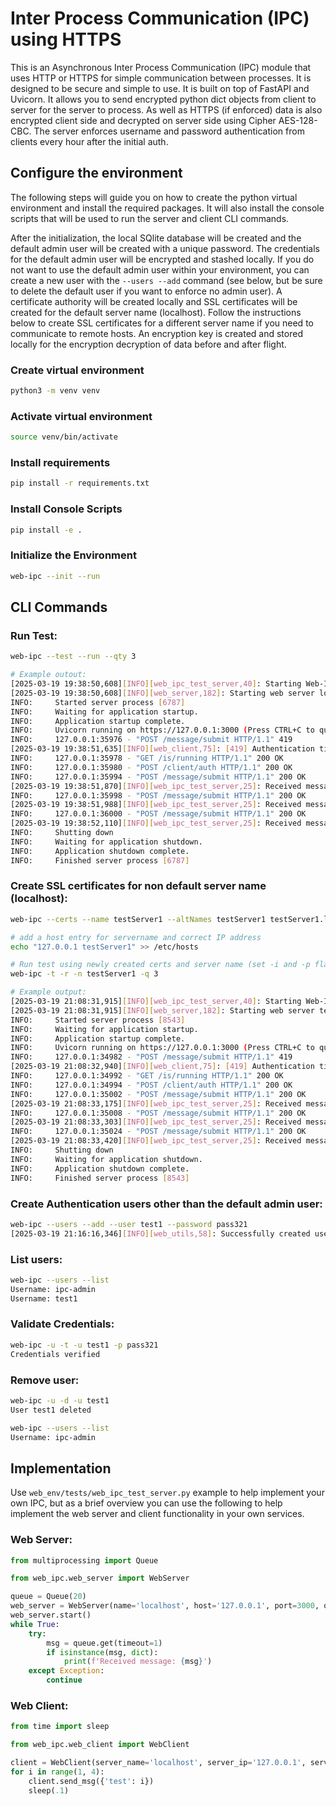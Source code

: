 # Inter Process Communication (IPC) using HTTPS

This is an Asynchronous Inter Process Communication (IPC) module that uses HTTP or HTTPS for simple communication
between processes. It is designed to be secure and simple to use. It is built on top of FastAPI and Uvicorn. It allows
you to send encrypted python dict objects from client to server for the server to process. As well as HTTPS (if
enforced) data is also encrypted client side and decrypted on server side using Cipher AES-128-CBC. The server
enforces username and password authentication from clients every hour after the initial auth.


## Configure the environment

The following steps will guide you on how to create the python virtual environment and install the required packages.
It will also install the console scripts that will be used to run the server and client CLI commands.

After the initialization, the local SQlite database will be created and the default admin user will be created with a 
unique password. The credentials for the default admin user will be encrypted and stashed locally. If you do not want to
use the default admin user within your environment, you can create a new user with the `--users --add` command (see
below, but be sure to delete the default user if you want to enforce no admin user). A certificate authority will be
created locally and SSL certificates will be created for the default server name (localhost). Follow the instructions
below to create SSL certificates for a different server name if you need to communicate to remote hosts. An encryption
key is created and stored locally for the encryption decryption of data before and after flight.


### Create virtual environment
```bash
python3 -m venv venv
```

### Activate virtual environment
```bash
source venv/bin/activate
```

### Install requirements
```bash
pip install -r requirements.txt
```

### Install Console Scripts
```bash
pip install -e .
```

### Initialize the Environment
```bash
web-ipc --init --run
```

## CLI Commands

### Run Test:
```bash
web-ipc --test --run --qty 3

# Example outout:
[2025-03-19 19:38:50,608][INFO][web_ipc_test_server,40]: Starting Web-IPC-Test localhost:3000
[2025-03-19 19:38:50,608][INFO][web_server,182]: Starting web server localhost:3000
INFO:     Started server process [6787]
INFO:     Waiting for application startup.
INFO:     Application startup complete.
INFO:     Uvicorn running on https://127.0.0.1:3000 (Press CTRL+C to quit)
INFO:     127.0.0.1:35976 - "POST /message/submit HTTP/1.1" 419 
[2025-03-19 19:38:51,635][INFO][web_client,75]: [419] Authentication timeout, re-authenticating
INFO:     127.0.0.1:35978 - "GET /is/running HTTP/1.1" 200 OK
INFO:     127.0.0.1:35980 - "POST /client/auth HTTP/1.1" 200 OK
INFO:     127.0.0.1:35994 - "POST /message/submit HTTP/1.1" 200 OK
[2025-03-19 19:38:51,870][INFO][web_ipc_test_server,25]: Received message: {'test': 1}
INFO:     127.0.0.1:35998 - "POST /message/submit HTTP/1.1" 200 OK
[2025-03-19 19:38:51,988][INFO][web_ipc_test_server,25]: Received message: {'test': 2}
INFO:     127.0.0.1:36000 - "POST /message/submit HTTP/1.1" 200 OK
[2025-03-19 19:38:52,110][INFO][web_ipc_test_server,25]: Received message: {'test': 3}
INFO:     Shutting down
INFO:     Waiting for application shutdown.
INFO:     Application shutdown complete.
INFO:     Finished server process [6787]
```

### Create SSL certificates for non default server name (localhost):
```bash
web-ipc --certs --name testServer1 --altNames testServer1 testServer1.local localhost 127.0.0.1

# add a host entry for servername and correct IP address
echo "127.0.0.1 testServer1" >> /etc/hosts

# Run test using newly created certs and server name (set -i and -p flags accordingly)
web-ipc -t -r -n testServer1 -q 3

# Example output:
[2025-03-19 21:08:31,915][INFO][web_ipc_test_server,40]: Starting Web-IPC-Test testServer1:3000
[2025-03-19 21:08:31,915][INFO][web_server,182]: Starting web server testServer1:3000
INFO:     Started server process [8543]
INFO:     Waiting for application startup.
INFO:     Application startup complete.
INFO:     Uvicorn running on https://127.0.0.1:3000 (Press CTRL+C to quit)
INFO:     127.0.0.1:34982 - "POST /message/submit HTTP/1.1" 419 
[2025-03-19 21:08:32,940][INFO][web_client,75]: [419] Authentication timeout, re-authenticating
INFO:     127.0.0.1:34992 - "GET /is/running HTTP/1.1" 200 OK
INFO:     127.0.0.1:34994 - "POST /client/auth HTTP/1.1" 200 OK
INFO:     127.0.0.1:35002 - "POST /message/submit HTTP/1.1" 200 OK
[2025-03-19 21:08:33,175][INFO][web_ipc_test_server,25]: Received message: {'test': 1}
INFO:     127.0.0.1:35008 - "POST /message/submit HTTP/1.1" 200 OK
[2025-03-19 21:08:33,303][INFO][web_ipc_test_server,25]: Received message: {'test': 2}
INFO:     127.0.0.1:35024 - "POST /message/submit HTTP/1.1" 200 OK
[2025-03-19 21:08:33,420][INFO][web_ipc_test_server,25]: Received message: {'test': 3}
INFO:     Shutting down
INFO:     Waiting for application shutdown.
INFO:     Application shutdown complete.
INFO:     Finished server process [8543]
```

### Create Authentication users other than the default admin user:
```bash
web-ipc --users --add --user test1 --password pass321
[2025-03-19 21:16:16,346][INFO][web_utils,58]: Successfully created user test1
```

### List users:
```bash
web-ipc --users --list                               
Username: ipc-admin
Username: test1
```

### Validate Credentials:
```bash
web-ipc -u -t -u test1 -p pass321
Credentials verified
```

### Remove user:
```bash
web-ipc -u -d -u test1           
User test1 deleted

web-ipc --users --list           
Username: ipc-admin
```

## Implementation

Use `web_env/tests/web_ipc_test_server.py` example to help implement your own IPC, but as a brief overview you can use
the following to help implement the web server and client functionality in your own services.

### Web Server:
```python
from multiprocessing import Queue

from web_ipc.web_server import WebServer

queue = Queue(20)
web_server = WebServer(name='localhost', host='127.0.0.1', port=3000, queue=queue)
web_server.start()
while True:
    try:
        msg = queue.get(timeout=1)
        if isinstance(msg, dict):
            print(f'Received message: {msg}')
    except Exception:
        continue
```

### Web Client:
```python
from time import sleep

from web_ipc.web_client import WebClient

client = WebClient(server_name='localhost', server_ip='127.0.0.1', server_port=3000)
for i in range(1, 4):
    client.send_msg({'test': i})
    sleep(.1)
```
